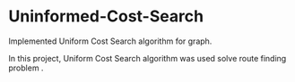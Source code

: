 # Uninformed-Cost-Search
Implemented Uniform Cost Search algorithm for graph.

In this project, Uniform Cost Search algorithm was used solve route finding problem .
